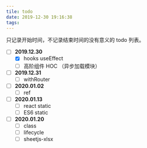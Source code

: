```yaml
---
tile: todo
date: 2019-12-30 19:16:38
tags: 
---
```


只记录开始时间，不记录结束时间的没有意义的 todo 列表。

<!-- more -->

* [ ] **2019.12.30**
  * [X] hooks useEffect
  * [ ] 高阶组件 HOC （异步加载模块）
* [ ] **2019.12.31**
  * [ ] withRouter
* [ ] **2020.01.02**
  * [ ] ref
* [ ] **2020.01.13**
  * [ ] react static
  * [ ] ES6 static
* [ ] **2020.01.20**
  * [ ] class
  * [ ] lifecycle
  * [ ] sheetjs-xlsx
